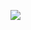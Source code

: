 

![](https://github.com/SayaliSonawane/Plotly_Offline_Python/blob/master/Atlas%20Map/atlas_map_starbucks.png?raw=true)
